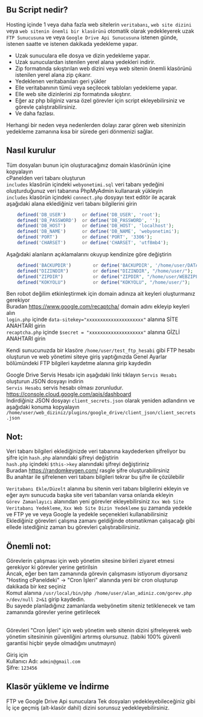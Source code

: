 ## Bu Script nedir?<br />
Hosting içinde 1 veya daha fazla web sitelerin `veritabanı`, `web site dizini` veya `web sitenin önemli bir klasörünü` otomatik olarak yedekleyerek uzak `FTP Sunucusuna` ve veya `Google Drive Api Sunucusuna` istenen günde, istenen saatte ve istenen dakikada yedekleme yapar.<br />
* Uzak sunuculara elle dosya ve dizin yedekleme yapar.<br />
* Uzak sunuculardan istenilen yerel alana yedekleri indirir.<br />
* Zip formatında sıkıştırılan web dizini veya web sitenin önemli klasörünü istenilen yerel alana zip çıkarır.<br />
* Yedeklenen veritabanıları geri yükler<br />
* Elle veritabanının tümü veya seçilecek tabloları yedekleme yapar.<br />
* Elle web site dizinlerini zip formatında sıkıştırır.<br />
* Eğer az php bilginiz varsa özel görevler için script ekleyebilirsiniz ve görevle çalıştırabilirsiniz.<br />
* Ve daha fazlası.<br />

Herhangi bir neden veya nedenlerden dolayı zarar gören web siteninizin yedekleme zamanına kısa bir sürede geri dönmenizi sağlar.<br />

## Nasıl kurulur<br />
Tüm dosyaları bunun için oluşturacağınız domain klasörünün içine kopyalayın<br />
cPanelden veri tabanı oluşturun<br />
`includes` klasörün içindeki `webyonetimi.sql` veri tabanı yedeğini oluşturduğunuz veri tabanına PhpMyAdmin kullanarak yükleyin<br />
`includes` klasörün içindeki `connect.php` dosyayı text editör ile açarak aşağıdaki alana eklediğiniz veri tabanı bilgilerini girin<br />
```php
    defined('DB_USER')      or define('DB_USER', 'root');
    defined('DB_PASSWORD')  or define('DB_PASSWORD', '');
    defined('DB_HOST')      or define('DB_HOST', 'localhost');
    defined('DB_NAME')      or define('DB_NAME', 'webyonetimi');
    defined('PORT')         or define('PORT', '3306');
    defined('CHARSET')      or define('CHARSET', 'utf8mb4');
```
Aşağıdaki alanların açıklamalarını okuyup kendinize göre değiştirin<br />
```php
    defined('BACKUPDIR')        or define('BACKUPDIR', '/home/user/DATABASEBACKUP');
    defined("DIZINDIR")         or define("DIZINDIR", "/home/user/");
    defined("ZIPDIR")           or define("ZIPDIR", "/home/user/WEBZIPLER/");
    defined("KOKYOLU")          or define("KOKYOLU", "/home/user/");
```
Ben robot değilim etkinleştirmek için domain adınıza ait keyleri oluşturmanız gerekiyor<br />
Buradan https://www.google.com/recaptcha/ domain adını ekleyip keyleri alın<br />
`login.php` içinde `data-sitekey="xxxxxxxxxxxxxxxxxxxxx"` alanına SİTE ANAHTARI girin<br />
`recaptcha.php` içinde `$secret = "xxxxxxxxxxxxxxxxxxxx"` alanına GİZLİ ANAHTARI girin<br />

Kendi sunucunuzda bir klasöre `/home/user/test_ftp_hesabi` gibi FTP hesabı oluşturun ve web yönetimi siteye giriş yaptığınızda Genel Ayarlar bölümündeki FTP bilgileri kaydetme alanına girip kaydedin<br />

Google Drive Servis Hesabı için aşağıdaki linki tıklayın `Servis Hesabı` oluşturun JSON dosyayı indirin<br />
`Servis Hesabı` servis hesabı olması zorunludur.<br />
https://console.cloud.google.com/apis/dashboard<br />
Indirdiğiniz JSON dosyayı `client_secrets.json` olarak yeniden adlandırın ve aşağıdaki konuma kopyalayın<br />
`/home/user/web_diziniz/plugins/google_drive/client_json/client_secrets.json`<br />

## Not:<br />
Veri tabanı bilgileri eklediğinizde veri tabanına kaydederken şifreliyor bu şifre için `hash.php` alanındaki şifreyi değiştirin<br />
`hash.php` içindeki `$this->key` alanındaki şifreyi değiştiriniz<br />
Buradan https://randomkeygen.com/ rasgle şifre oluşturabilirsiniz<br />
Bu anahtar ile şifrelenen veri tabanı bilgileri tekrar bu şifre ile çözülebilir<br />

`Veritabanı Ekle/Düzelt` alanına bu sitenin veri tabanı bilgilerini ekleyin ve eğer aynı sunucuda başka site veri tabanıları varsa onlarıda ekleyin<br />
`Görev Zamanlayıcı` alanından yeni görevler ekleyebilirsiniz `Xxx Web Site Veritabanı Yedekleme`, `Xxx Web Site Dizin Yedekleme` şu zamanda yedekle ve FTP ye ve veya Google la yedekle seçenekleri kullanabilirsiniz<br />
Eklediğiniz görevleri çalışma zamanı geldiğinde otomatikman çalışacağı gibi ellede istediğiniz zaman bu görevleri çalıştırabilirsiniz.<br />

## Önemli not:<br />
Görevlerin çalışması için web yönetim sitesine birileri ziyaret etmesi gerekiyor ki görevler yerine getirilsin<br />
Ancak, eğer ben tam zamanında görevin çalışmasını istiyorum diyorsanız "Hosting cPaneldeki" -> "Cron İşleri" alanında yeni bir cron oluşturup dakikada bir kez seçiniz<br />
Komut alanına `/usr/local/bin/php /home/user/alan_adiniz.com/gorev.php >/dev/null 2>&1` girip kaydedin.<br />
Bu sayede planladığınız zamanlarda webyönetim siteniz tetiklenecek ve tam zamanında görevler yerine getirilecek<br /><br />

Görevleri "Cron İşleri" için web yönetim web sitenin dizini şifreleyerek web yönetim sitesininin güvenliğini artırmış olursunuz. (tabiki 100% güvenli garantisi hiçbir şeyde olmadığını unutmayın)<br />

Giriş için<br />
Kullanıcı Adı: `admin@gmail.com`<br />
Şifre: `123456`<br />

## Klasör yükleme ve İndirme<br />
FTP ve Google Drive Api sunuculara Tek dosyaları yedekleyebileceğiniz gibi İç içe geçmiş (alt-klasör dahil) dizini sorunsuz yedekleyebilirsiniz.<br />
